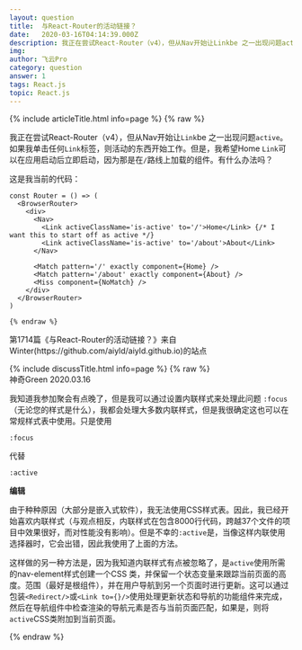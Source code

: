 ```yaml
---
layout: question
title:  与React-Router的活动链接？
date:   2020-03-16T04:14:39.000Z
description: 我正在尝试React-Router（v4），但从Nav开始让Linkbe 之一出现问题active。如果我单击任何Link标签，则活动的东西开始工作。但是...
img: 
author: 飞云Pro
category: question
answer: 1
tags: React.js
topic: React.js
---
```

<div class="article-root">
  <div class="article">
    {% include articleTitle.html info=page %}
    {% raw %}
    <div class="article-content"><p><font style="vertical-align: inherit;"><font style="vertical-align: inherit;">我正在尝试React-Router（v4），但从Nav开始让</font></font><code>Link</code><font style="vertical-align: inherit;"><font style="vertical-align: inherit;">be </font><font style="vertical-align: inherit;">之一</font><font style="vertical-align: inherit;">出现问题</font></font><code>active</code><font style="vertical-align: inherit;"><font style="vertical-align: inherit;">。</font><font style="vertical-align: inherit;">如果我单击任何</font></font><code>Link</code><font style="vertical-align: inherit;"><font style="vertical-align: inherit;">标签，则活动的东西开始工作。</font><font style="vertical-align: inherit;">但是，我希望Home </font></font><code>Link</code><font style="vertical-align: inherit;"><font style="vertical-align: inherit;">可以在应用启动后立即启动，因为那是在</font></font><code>/</code><font style="vertical-align: inherit;"><font style="vertical-align: inherit;">路线</font><font style="vertical-align: inherit;">上加载的组件</font><font style="vertical-align: inherit;">。</font><font style="vertical-align: inherit;">有什么办法吗？</font></font></p>

<p><font style="vertical-align: inherit;"><font style="vertical-align: inherit;">这是我当前的代码：</font></font></p>

<pre><code>const Router = () =&gt; (<font></font>
  &lt;BrowserRouter&gt;<font></font>
    &lt;div&gt;<font></font>
      &lt;Nav&gt;<font></font>
        &lt;Link activeClassName='is-active' to='/'&gt;Home&lt;/Link&gt; {/* I want this to start off as active */}<font></font>
        &lt;Link activeClassName='is-active' to='/about'&gt;About&lt;/Link&gt;<font></font>
      &lt;/Nav&gt;<font></font>
<font></font>
      &lt;Match pattern='/' exactly component={Home} /&gt;<font></font>
      &lt;Match pattern='/about' exactly component={About} /&gt;<font></font>
      &lt;Miss component={NoMatch} /&gt;<font></font>
    &lt;/div&gt;<font></font>
  &lt;/BrowserRouter&gt;<font></font>
)<font></font>
</code></pre></div>
    {% endraw %}
  </div>
  <p class="winter_mark">第1714篇《与React-Router的活动链接？》来自Winter(https://github.com/aiyld/aiyld.github.io)的站点</p>
  <div class="discuss-wrapper">
    {% include discussTitle.html info=page %}
    {% raw %}
    <div class="discuss-item">
        <div class="discuss-parent">
          <div class="discuss-meta">
            <span class="discuss-user">神奇Green</span>
            <span class="discuss-time">2020.03.16</span>
          </div>
          <div class="discuss-comment"><p><font style="vertical-align: inherit;"><font style="vertical-align: inherit;">我知道我参加聚会有点晚了，但是我可以通过设置内联样式来处理此问题 
     </font></font><code>:focus</code><font style="vertical-align: inherit;"><font style="vertical-align: inherit;">（无论您的样式是什么），我都会处理大多数内联样式，但是我很确定这也可以在常规样式表中使用。</font><font style="vertical-align: inherit;">只是使用</font></font></p>

<pre><code>:focus
</code></pre>

<p><font style="vertical-align: inherit;"><font style="vertical-align: inherit;">代替</font></font></p>

<pre><code>:active
</code></pre>

<p><strong><font style="vertical-align: inherit;"><font style="vertical-align: inherit;">编辑</font></font></strong></p>

<p><font style="vertical-align: inherit;"><font style="vertical-align: inherit;">由于种种原因（大部分是嵌入式软件），我无法使用CSS样式表。</font><font style="vertical-align: inherit;">因此，我已经开始喜欢内联样式（与观点相反，内联样式在包含8000行代码，跨越37个文件的项目中效果很好，而对性能没有影响）。</font><font style="vertical-align: inherit;">但是不幸的</font></font><code>:active</code><font style="vertical-align: inherit;"><font style="vertical-align: inherit;">是，当像这样内联使用选择器时，它会出错，因此我使用了上面的方法。</font></font></p>

<p><font style="vertical-align: inherit;"><font style="vertical-align: inherit;">这样做的另一种方法是，因为我知道内联样式有点被忽略了，是</font></font><code>active</code><font style="vertical-align: inherit;"><font style="vertical-align: inherit;">使用所需的nav-element样式</font><font style="vertical-align: inherit;">创建一个CSS </font><font style="vertical-align: inherit;">类，并保留一个状态变量来跟踪当前页面的高度。范围（最好是根组件），并在用户导航到另一个页面时进行更新。</font><font style="vertical-align: inherit;">这可以通过包装</font></font><code>&lt;Redirect/&gt;</code><font style="vertical-align: inherit;"><font style="vertical-align: inherit;">或</font></font><code>&lt;Link to={}/&gt;</code><font style="vertical-align: inherit;"><font style="vertical-align: inherit;">使用处理更新状态和导航的功能组件</font><font style="vertical-align: inherit;">来完成</font><font style="vertical-align: inherit;">，然后在导航组件中检查渲染的导航元素是否与当前页面匹配，如果是，则将</font></font><code>active</code><font style="vertical-align: inherit;"><font style="vertical-align: inherit;">CSS类</font><font style="vertical-align: inherit;">附加到当前页面</font><font style="vertical-align: inherit;">。</font></font></p></div>
        </div></div>
    {% endraw %}
  </div>
<div>
